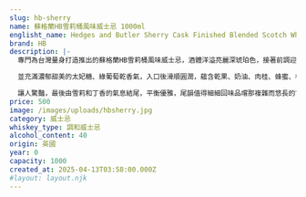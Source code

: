 ```yaml
---
slug: hb-sherry
name: 蘇格蘭HB雪莉桶風味威士忌 1000ml
englisht_name: Hedges and Butler Sherry Cask Finished Blended Scotch Whisky
brand: HB
description: |-
  專門為台灣量身打造推出的蘇格蘭HB雪莉桶風味威士忌，酒體洋溢亮麗深琥珀色，接著前調迎來細膩橡木和豐富水果味，

  並充滿濃郁甜美的太妃糖、綠葡萄乾香氣，入口後滑順圓潤，蘊含乾果、奶油、肉桂、蜂蜜、橡木獨特風味，

  讓人驚豔，最後由雪莉和丁香的氣息結尾，平衡優雅，尾韻值得細細回味品嚐那複雜而悠長的甘甜。
price: 500
image: /images/uploads/hbsherry.jpg
category: 威士忌
whiskey_type: 調和威士忌
alcohol_content: 40
origin: 英國
year: 0
capacity: 1000
created_at: 2025-04-13T03:58:00.000Z
#layout: layout.njk
---
```

